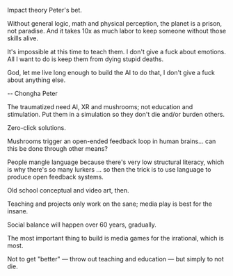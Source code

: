 Impact theory
Peter's bet.






Without general logic, math and physical perception, the planet is a prison, not paradise. And it takes 10x as much labor to keep someone without those skills alive.

It's impossible at this time to teach them. I don't give a fuck about emotions. All I want to do is keep them from dying stupid deaths. 

God, let me live long enough to build the AI to do that, I don't give a fuck about anything else.

 -- Chongha Peter 








The traumatized need AI, XR and mushrooms; not education and stimulation. Put them in a simulation so they don't die and/or burden others.

Zero-click solutions.












Mushrooms trigger an open-ended feedback loop in human brains... can this be done through other means?

People mangle language because there's very low structural literacy, which is why there's so many lurkers ... so then the trick is to use language to produce open feedback systems.

Old school conceptual and video art, then.











Teaching and projects only work on the sane; media play is best for the insane.



Social balance will happen over 60 years, gradually.

The most important thing to build is media games for the irrational, which is most.

Not to get "better" — throw out teaching and education — but simply to not die.




























